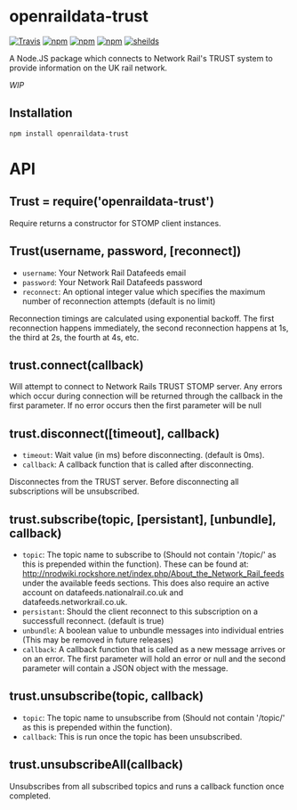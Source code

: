 openraildata-trust
===========

[![Travis](https://img.shields.io/travis/rust-lang/rust.svg?style=flat-square)](https://travis-ci.org/divergentlepton/openraildata-trust)
[![npm](https://img.shields.io/npm/dt/express.svg?style=flat-square)](https://www.npmjs.com/package/openraildata-trust)
[![npm](https://img.shields.io/npm/v/npm.svg?style=flat-square)](https://www.npmjs.com/package/openraildata-trust)
[![npm](https://img.shields.io/npm/l/express.svg?style=flat-square)](https://www.npmjs.com/package/openraildata-trust)
[![sheilds](https://img.shields.io/badge/style-flat--squared-green.svg?style=flat-square)](https://img.shields.io/badge/status-WIP-yellow.svg)


A Node.JS package which connects to Network Rail's TRUST system to provide information on the UK rail network.


*WIP*

## Installation

	npm install openraildata-trust

# API

## Trust = require('openraildata-trust')

Require returns a constructor for STOMP client instances.

## Trust(username, password, [reconnect])

- `username`: Your Network Rail Datafeeds email
- `password`: Your Network Rail Datafeeds password
- `reconnect`: An optional integer value which specifies the maximum number of reconnection attempts (default is no limit)

Reconnection timings are calculated using exponential backoff. The first reconnection happens immediately, the second reconnection happens at 1s, the third at 2s, the fourth at 4s, etc.

## trust.connect(callback)

Will attempt to connect to Network Rails TRUST STOMP server. Any errors which occur during connection will be returned through the callback in the first parameter. If no error occurs then the first parameter will be null

## trust.disconnect([timeout], callback)

- `timeout`: Wait value (in ms) before disconnecting. (default is 0ms).
- `callback`: A callback function that is called after disconnecting.

Disconnectes from the TRUST server. Before disconnecting all subscriptions will be unsubscribed.

## trust.subscribe(topic, [persistant], [unbundle], callback)

- `topic`: The topic name to subscribe to (Should not contain '/topic/' as this is prepended within the function). These can be found at: http://nrodwiki.rockshore.net/index.php/About_the_Network_Rail_feeds under the available feeds sections. This does also require an active account on datafeeds.nationalrail.co.uk and datafeeds.networkrail.co.uk.
- `persistant`: Should the client reconnect to this subscription on a successfull reconnect. (default is true)
- `unbundle`: A boolean value to unbundle messages into individual entries (This may be removed in future releases)
- `callback`: A callback function that is called as a new message arrives or on an error. The first parameter will hold an error or null and the second parameter will contain a JSON object with the message.

## trust.unsubscribe(topic, callback)

- `topic`: The topic name to unsubscribe from (Should not contain '/topic/' as this is prepended within the function).
- `callback`: This is run once the topic has been unsubscribed.

## trust.unsubscribeAll(callback)

Unsubscribes from all subscribed topics and runs a callback function once completed.
